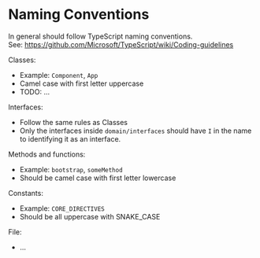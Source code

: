 # Naming Conventions

In general should follow TypeScript naming conventions.<br />
See: https://github.com/Microsoft/TypeScript/wiki/Coding-guidelines

Classes:

- Example: `Component`, `App`
- Camel case with first letter uppercase
- TODO: ...

Interfaces:

- Follow the same rules as Classes
- Only the interfaces inside `domain/interfaces` should have `I` in the name to identifying it as an interface.

Methods and functions:

- Example: `bootstrap`, `someMethod`
- Should be camel case with first letter lowercase

Constants:

- Example: `CORE_DIRECTIVES`
- Should be all uppercase with SNAKE_CASE

File:

- ...
